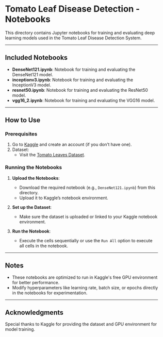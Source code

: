 # Tomato Leaf Disease Detection - Notebooks

This directory contains Jupyter notebooks for training and evaluating deep learning models used in the Tomato Leaf Disease Detection System.

---

## Included Notebooks
- **DenseNet121.ipynb**: Notebook for training and evaluating the DenseNet121 model.
- **inceptionv3.ipynb**: Notebook for training and evaluating the InceptionV3 model.
- **resnet50.ipynb**: Notebook for training and evaluating the ResNet50 model.
- **vgg16_2.ipynb**: Notebook for training and evaluating the VGG16 model.

---

## How to Use
### Prerequisites
1. Go to [Kaggle](https://www.kaggle.com/) and create an account (if you don’t have one).
2. Dataset:
   - Visit the [Tomato Leaves Dataset](https://www.kaggle.com/datasets/ashishmotwani/tomato).

### Running the Notebooks
1. **Upload the Notebooks**:
   - Download the required notebook (e.g., `DenseNet121.ipynb`) from this directory.
   - Upload it to Kaggle’s notebook environment.

2. **Set up the Dataset**:
   - Make sure the dataset is uploaded or linked to your Kaggle notebook environment.

3. **Run the Notebook**:
   - Execute the cells sequentially or use the `Run All` option to execute all cells in the notebook.

---

## Notes
- These notebooks are optimized to run in Kaggle's free GPU environment for better performance.
- Modify hyperparameters like learning rate, batch size, or epochs directly in the notebooks for experimentation.

---

## Acknowledgments
Special thanks to Kaggle for providing the dataset and GPU environment for model training.
